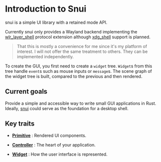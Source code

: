 # Introduction to Snui

snui is a simple UI library with a retained mode API.

Currently snui only provides a Wayland backend implementing the [wlr_layer_shell](https://wayland.app/protocols/wlr-layer-shell-unstable-v1) protocol extension although [xdg_shell](https://wayland.app/protocols/xdg-shell) support is planned.

> That this is mostly a convenience for me since it's my platform of interest. I will not offer the same treatment to others. They can be implemented independently.

To create the GUI, you first need to create a `widget` tree. `Widget`s from this tree handle `event`s such as mouse inputs or `message`s. The scene graph of the widget tree is built, compared to the previous and then rendered.


## Current goals

Provide a simple and accessible way to write small GUI applications in Rust. Ideally, [snui]() could serve as the foundation for a desktop shell.


## Key traits

- [**Primitive**](PRIMITIVE.md) : Rendered UI components.

- [**Controller**](CONTROLLER.md) : The heart of your application.

- [**Widget**](WIDGET.md) : How the user interface is represented.